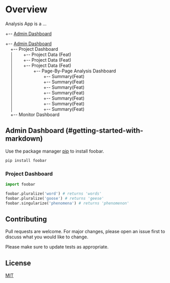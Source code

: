 # Overview

Analysis App is a ...



+-- [Admin Dashboard](#getting-started-with-markdown)


+-- [Admin Dashboard](#getting-started-with-markdown)
\
&nbsp;&nbsp;&nbsp;&nbsp;+-- Project Dashboard
\
&nbsp;&nbsp;&nbsp;&nbsp;│&nbsp;&nbsp;&nbsp;&nbsp;&nbsp;&nbsp;&nbsp;&nbsp;+-- Project Data (Feat)
\
&nbsp;&nbsp;&nbsp;&nbsp;│&nbsp;&nbsp;&nbsp;&nbsp;&nbsp;&nbsp;&nbsp;&nbsp;+-- Project Data (Feat)
\
&nbsp;&nbsp;&nbsp;&nbsp;│&nbsp;&nbsp;&nbsp;&nbsp;&nbsp;&nbsp;&nbsp;&nbsp;+-- Project Data (Feat)
\
&nbsp;&nbsp;&nbsp;&nbsp;│&nbsp;&nbsp;&nbsp;&nbsp;&nbsp;&nbsp;&nbsp;&nbsp;&nbsp;&nbsp;&nbsp;&nbsp;&nbsp;&nbsp;&nbsp;&nbsp;+-- Page-By-Page Analysis Dashboard
\
&nbsp;&nbsp;&nbsp;&nbsp;│&nbsp;&nbsp;&nbsp;&nbsp;&nbsp;&nbsp;&nbsp;&nbsp;&nbsp;&nbsp;&nbsp;&nbsp;&nbsp;&nbsp;&nbsp;&nbsp;&nbsp;&nbsp;&nbsp;&nbsp;&nbsp;&nbsp;&nbsp;&nbsp;+-- Summary(Feat)
\
&nbsp;&nbsp;&nbsp;&nbsp;│&nbsp;&nbsp;&nbsp;&nbsp;&nbsp;&nbsp;&nbsp;&nbsp;&nbsp;&nbsp;&nbsp;&nbsp;&nbsp;&nbsp;&nbsp;&nbsp;&nbsp;&nbsp;&nbsp;&nbsp;&nbsp;&nbsp;&nbsp;&nbsp;+-- Summary(Feat)
\
&nbsp;&nbsp;&nbsp;&nbsp;│&nbsp;&nbsp;&nbsp;&nbsp;&nbsp;&nbsp;&nbsp;&nbsp;&nbsp;&nbsp;&nbsp;&nbsp;&nbsp;&nbsp;&nbsp;&nbsp;&nbsp;&nbsp;&nbsp;&nbsp;&nbsp;&nbsp;&nbsp;&nbsp;+-- Summary(Feat)
\
&nbsp;&nbsp;&nbsp;&nbsp;│&nbsp;&nbsp;&nbsp;&nbsp;&nbsp;&nbsp;&nbsp;&nbsp;&nbsp;&nbsp;&nbsp;&nbsp;&nbsp;&nbsp;&nbsp;&nbsp;&nbsp;&nbsp;&nbsp;&nbsp;&nbsp;&nbsp;&nbsp;&nbsp;+-- Summary(Feat)
\
&nbsp;&nbsp;&nbsp;&nbsp;│&nbsp;&nbsp;&nbsp;&nbsp;&nbsp;&nbsp;&nbsp;&nbsp;&nbsp;&nbsp;&nbsp;&nbsp;&nbsp;&nbsp;&nbsp;&nbsp;&nbsp;&nbsp;&nbsp;&nbsp;&nbsp;&nbsp;&nbsp;&nbsp;+-- Summary(Feat)
\
&nbsp;&nbsp;&nbsp;&nbsp;│&nbsp;&nbsp;&nbsp;&nbsp;&nbsp;&nbsp;&nbsp;&nbsp;&nbsp;&nbsp;&nbsp;&nbsp;&nbsp;&nbsp;&nbsp;&nbsp;&nbsp;&nbsp;&nbsp;&nbsp;&nbsp;&nbsp;&nbsp;&nbsp;+-- Summary(Feat)
\
&nbsp;&nbsp;&nbsp;&nbsp;│&nbsp;&nbsp;&nbsp;&nbsp;&nbsp;&nbsp;&nbsp;&nbsp;&nbsp;&nbsp;&nbsp;&nbsp;&nbsp;&nbsp;&nbsp;&nbsp;&nbsp;&nbsp;&nbsp;&nbsp;&nbsp;&nbsp;&nbsp;&nbsp;+-- Summary(Feat)
\
&nbsp;&nbsp;&nbsp;&nbsp;+-- Monitor Dashboard





## Admin Dashboard (#getting-started-with-markdown)

Use the package manager [pip](https://pip.pypa.io/en/stable/) to install foobar.

```bash
pip install foobar
```

### Project Dashboard

```python
import foobar

foobar.pluralize('word') # returns 'words'
foobar.pluralize('goose') # returns 'geese'
foobar.singularize('phenomena') # returns 'phenomenon'
```

## Contributing
Pull requests are welcome. For major changes, please open an issue first to discuss what you would like to change.

Please make sure to update tests as appropriate.

## License
[MIT](https://choosealicense.com/licenses/mit/)
